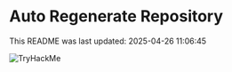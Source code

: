 # Auto Regenerate Repository

This README was last updated: 2025-04-26 11:06:45

 ![TryHackMe](https://tryhackme.com/badge/533634)